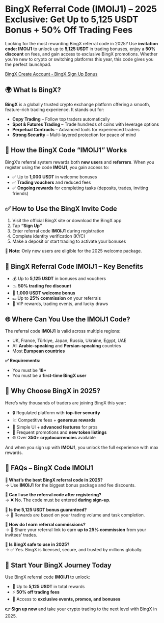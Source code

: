 <h1>BingX Referral Code (IMOIJ1) – 2025 Exclusive: Get Up to 5,125 USDT Bonus + 50% Off Trading Fees</h1>

<p>Looking for the most rewarding BingX referral code in 2025? Use <strong>invitation code: IMOIJ1</strong> to unlock up to <strong>5,125 USDT</strong> in trading bonuses, enjoy a <strong>50% discount</strong> on fees, and gain access to exclusive BingX promotions. Whether you're new to crypto or switching platforms this year, this code gives you the perfect launchpad.</p>

<a href="https://bingx.com/invite/IMOIJ1" target="_blank" rel="noopener noreferrer">
  BingX Create Account - BingX Sign Up Bonus
</a>

<h2>🌍 What Is BingX?</h2>
<p><strong>BingX</strong> is a globally trusted crypto exchange platform offering a smooth, feature-rich trading experience. It stands out for:</p>
<ul>
    <li><strong>Copy Trading</strong> – Follow top traders automatically</li>
    <li><strong>Spot & Futures Trading</strong> – Trade hundreds of coins with leverage options</li>
    <li><strong>Perpetual Contracts</strong> – Advanced tools for experienced traders</li>
    <li><strong>Strong Security</strong> – Multi-layered protection for peace of mind</li>
</ul>

<h2>🎯 How the BingX Code “IMOIJ1” Works</h2>
<p>BingX’s referral system rewards both <strong>new users</strong> and <strong>referrers</strong>. When you register using the code <strong>IMOIJ1</strong>, you gain access to:</p>
<ul>
    <li>✅ Up to <strong>1,000 USDT</strong> in welcome bonuses</li>
    <li>✅ <strong>Trading vouchers</strong> and reduced fees</li>
    <li>✅ <strong>Ongoing rewards</strong> for completing tasks (deposits, trades, inviting friends)</li>
</ul>

<h2>✅ How to Use the BingX Invite Code</h2>
<ol>
    <li>Visit the official BingX site or download the BingX app</li>
    <li>Tap <strong>“Sign Up”</strong></li>
    <li>Enter referral code <strong>IMOIJ1</strong> during registration</li>
    <li>Complete identity verification (KYC)</li>
    <li>Make a deposit or start trading to activate your bonuses</li>
</ol>
<p><strong>🔔 Note:</strong> Only new users are eligible for the 2025 welcome package.</p>

<h2>🎁 BingX Referral Code IMOIJ1 – Key Benefits</h2>
<ul>
    <li>💰 Up to <strong>5,125 USDT</strong> in bonuses and vouchers</li>
    <li>📉 <strong>50% trading fee discount</strong></li>
    <li>🎉 <strong>1,000 USDT welcome bonus</strong></li>
    <li>💵 Up to <strong>25% commission</strong> on your referrals</li>
    <li>🎲 VIP rewards, trading events, and lucky draws</li>
</ul>

<h2>🌐 Where Can You Use the IMOIJ1 Code?</h2>
<p>The referral code <strong>IMOIJ1</strong> is valid across multiple regions:</p>
<ul>
    <li>UK, France, Türkiye, Japan, Russia, Ukraine, Egypt, UAE</li>
    <li>All <strong>Arabic-speaking</strong> and <strong>Persian-speaking</strong> countries</li>
    <li>Most <strong>European countries</strong></li>
</ul>
<p><strong>✅ Requirements:</strong></p>
<ul>
    <li>You must be <strong>18+</strong></li>
    <li>You must be a <strong>first-time BingX user</strong></li>
</ul>

<h2>🚀 Why Choose BingX in 2025?</h2>
<p>Here’s why thousands of traders are joining BingX this year:</p>
<ul>
    <li>🔒 Regulated platform with <strong>top-tier security</strong></li>
    <li>💹 Competitive fees + <strong>generous rewards</strong></li>
    <li>🧠 Simple UI + <strong>advanced features</strong> for pros</li>
    <li>🔁 Frequent promotions and <strong>new token listings</strong></li>
    <li>🌐 Over <strong>350+ cryptocurrencies</strong> available</li>
</ul>
<p>And when you sign up with <strong>IMOIJ1</strong>, you unlock the full experience with max rewards.</p>

<h2>📌 FAQs – BingX Code IMOIJ1</h2>
<p><strong>🔹 What’s the best BingX referral code in 2025?</strong><br>
  → Use <strong>IMOIJ1</strong> for the biggest bonus package and fee discounts.</p>

<p><strong>🔹 Can I use the referral code after registering?</strong><br>
  → ❌ No. The code must be entered <strong>during sign-up</strong>.</p>

<p><strong>🔹 Is the 5,125 USDT bonus guaranteed?</strong><br>
  → 🎯 Rewards are based on your trading volume and task completion.</p>

<p><strong>🔹 How do I earn referral commissions?</strong><br>
  → 📢 Share your referral link to earn <strong>up to 25% commission</strong> from your invitees’ trades.</p>

<p><strong>🔹 Is BingX safe to use in 2025?</strong><br>
  → ✅ Yes. BingX is licensed, secure, and trusted by millions globally.</p>

<h2>🏁 Start Your BingX Journey Today</h2>
<p>Use BingX referral code <strong>IMOIJ1</strong> to unlock:</p>
<ul>
    <li>🚀 Up to <strong>5,125 USDT</strong> in total rewards</li>
    <li>⚡ <strong>50% off trading fees</strong></li>
    <li>🎉 Access to <strong>exclusive events, promos, and bonuses</strong></li>
</ul>
<p><strong>👉 Sign up now</strong> and take your crypto trading to the next level with BingX in 2025.</p>
</body>
</html>
